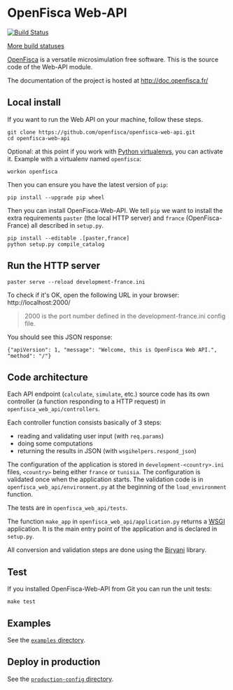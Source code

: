# OpenFisca Web-API

[![Build Status](https://travis-ci.org/openfisca/openfisca-web-api.svg?branch=master)](https://travis-ci.org/openfisca/openfisca-web-api)

[More build statuses](http://www.openfisca.fr/build-status)

[OpenFisca](http://www.openfisca.fr/) is a versatile microsimulation free software.
This is the source code of the Web-API module.

The documentation of the project is hosted at http://doc.openfisca.fr/

## Local install

If you want to run the Web API on your machine, follow these steps.

```
git clone https://github.com/openfisca/openfisca-web-api.git
cd openfisca-web-api
```

Optional: at this point if you work with [Python virtualenvs](http://virtualenvwrapper.readthedocs.io/en/latest/),
you can activate it. Example with a virtualenv named `openfisca`:

```
workon openfisca
```

Then you can ensure you have the latest version of `pip`:

```
pip install --upgrade pip wheel
```

Then you can install OpenFisca-Web-API. We tell `pip` we want to install the extra requirements
`paster` (the local HTTP server) and `france` (OpenFisca-France) all described in `setup.py`.

```
pip install --editable .[paster,france]
python setup.py compile_catalog
```

## Run the HTTP server

```
paster serve --reload development-france.ini
```

To check if it's OK, open the following URL in your browser: http://localhost:2000/

> 2000 is the port number defined in the development-france.ini config file.

You should see this JSON response:

    {"apiVersion": 1, "message": "Welcome, this is OpenFisca Web API.", "method": "/"}

## Code architecture

Each API endpoint (`calculate`, `simulate`, etc.) source code has its own controller
(a function responding to a HTTP request) in `openfisca_web_api/controllers`.

Each controller function consists basically of 3 steps:
- reading and validating user input (with `req.params`)
- doing some computations
- returning the results in JSON (with `wsgihelpers.respond_json`)

The configuration of the application is stored in `development-<country>.ini` files, `<country>` being either
`france` or `tunisia`.
The configuration is validated once when the application starts.
The validation code is in `openfisca_web_api/environment.py` at the beginning of the `load_environment` function.

The tests are in `openfisca_web_api/tests`.

The function `make_app` in `openfisca_web_api/application.py` returns a [WSGI](http://wsgi.readthedocs.org/) application.
It is the main entry point of the application and is declared in `setup.py`.

All conversion and validation steps are done using the [Biryani](https://biryani.readthedocs.org) library.

## Test

If you installed OpenFisca-Web-API from Git you can run the unit tests:

```
make test
```

## Examples

See the [`examples` directory](./examples/).

## Deploy in production

See the [`production-config` directory](./production-config/).
